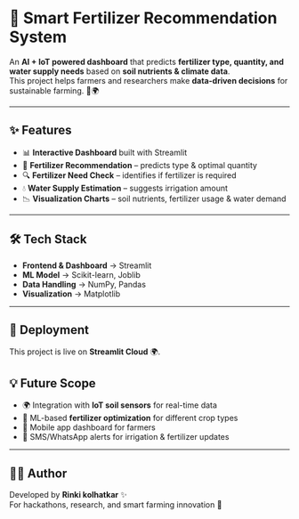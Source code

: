 # 🌱 Smart Fertilizer Recommendation System

An **AI + IoT powered dashboard** that predicts **fertilizer type, quantity, and water supply needs** based on **soil nutrients & climate data**.  
This project helps farmers and researchers make **data-driven decisions** for sustainable farming. 🚜🌍

---

## ✨ Features
- 📊 **Interactive Dashboard** built with Streamlit  
- 🌾 **Fertilizer Recommendation** – predicts type & optimal quantity  
- 🔍 **Fertilizer Need Check** – identifies if fertilizer is required  
- 💧 **Water Supply Estimation** – suggests irrigation amount  
- 📉 **Visualization Charts** – soil nutrients, fertilizer usage & water demand  

---

## 🛠️ Tech Stack
- **Frontend & Dashboard** → Streamlit  
- **ML Model** → Scikit-learn, Joblib  
- **Data Handling** → NumPy, Pandas  
- **Visualization** → Matplotlib  

---

## 🚀 Deployment

This project is live on **Streamlit Cloud** 🌍.  


## 💡 Future Scope
- 🌍 Integration with **IoT soil sensors** for real-time data  
- 🤖 ML-based **fertilizer optimization** for different crop types  
- 📱 Mobile app dashboard for farmers  
- 🔔 SMS/WhatsApp alerts for irrigation & fertilizer updates  

---

## 👩‍💻 Author
Developed by **Rinki kolhatkar** ✨  
For hackathons, research, and smart farming innovation 🌱  
